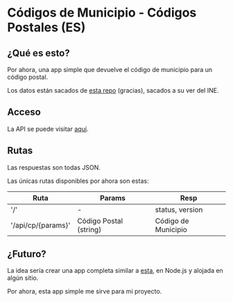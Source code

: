 # Códigos de Municipio - Códigos Postales (ES)

## ¿Qué es esto?

Por ahora, una app simple que devuelve el código de municipio para un código postal.

Los datos están sacados de [esta repo](https://github.com/inigoflores/ds-codigos-postales-ine-es/) (gracias), sacados a su ver del INE.

## Acceso

La API se puede visitar [aquí](https://cp-muncode.herokuapp.com/).

## Rutas

Las respuestas son todas JSON.

Las únicas rutas disponibles por ahora son estas:

| Ruta               | Params                  | Resp                |
| ------------------ | ----------------------- | ------------------- |
| '/'                | -                       | status, version     |
| '/api/cp/{params}' | Código Postal (string)  | Código de Municipio |

## ¿Futuro?

La idea sería crear una app completa similar a [esta](https://github.com/inigoflores/ds-codigos-postales-ine-es/), en Node.js y alojada en algún sitio.

Por ahora, esta app simple me sirve para mi proyecto.
